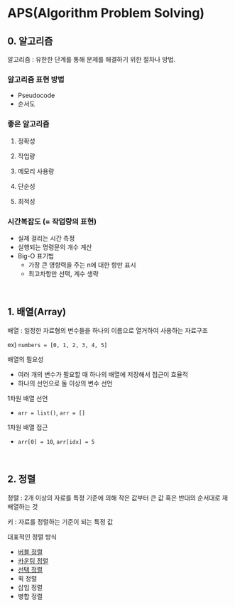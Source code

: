 # APS(Algorithm Problem Solving)

## 0. 알고리즘

알고리즘 : 유한한 단계를 통해 문제를 해결하기 위한 절차나 방법.

### 알고리즘 표현 방법

- Pseudocode
- 순서도

### 좋은 알고리즘

1. 정확성

2. 작업량

3. 메모리 사용량

4. 단순성

5. 최적성

### 시간복잡도 (= 작업량의 표현)

- 실제 걸리는 시간 측정
- 실행되는 명령문의 개수 계산
- Big-O 표기법
  - 가장 큰 영향력을 주는 n에 대한 항만 표시
  - 최고차항만 선택, 계수 생략

<br/>

## 1. 배열(Array)

배열 : 일정한 자료형의 변수들을 하나의 이름으로 열거하여 사용하는 자료구조

ex) `numbers = [0, 1, 2, 3, 4, 5]`

배열의 필요성

- 여러 개의 변수가 필요할 때 하나의 배열에 저장해서 접근이 효율적
- 하나의 선언으로 둘 이상의 변수 선언

1차원 배열 선언

- `arr = list()`, `arr = []`

1차원 배열 접근

- `arr[0] = 10`, `arr[idx] = 5`

<br/>

## 2. 정렬

정렬 : 2개 이상의 자료를 특정 기준에 의해 작은 값부터 큰 값 혹은 반대의 순서대로 재배열하는 것

키 : 자료를 정렬하는 기준이 되는 특정 값

대표적인 정렬 방식

- [버블 정렬](./Bubble_sort.md)
- [카운팅 정렬](./Counting_sort.md)
- [선택 정렬](./Selection_sort.md)
- 퀵 정렬
- 삽입 정렬
- 병합 정렬